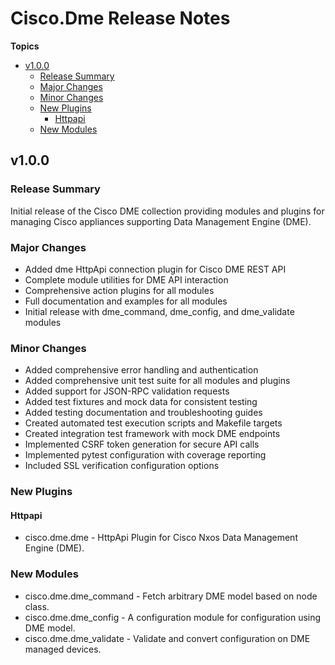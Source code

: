 # Cisco\.Dme Release Notes

**Topics**

- <a href="#v1-0-0">v1\.0\.0</a>
  - <a href="#release-summary">Release Summary</a>
  - <a href="#major-changes">Major Changes</a>
  - <a href="#minor-changes">Minor Changes</a>
  - <a href="#new-plugins">New Plugins</a>
    - <a href="#httpapi">Httpapi</a>
  - <a href="#new-modules">New Modules</a>

<a id="v1-0-0"></a>

## v1\.0\.0

<a id="release-summary"></a>

### Release Summary

Initial release of the Cisco DME collection providing modules and plugins
for managing Cisco appliances supporting Data Management Engine \(DME\)\.

<a id="major-changes"></a>

### Major Changes

- Added dme HttpApi connection plugin for Cisco DME REST API
- Complete module utilities for DME API interaction
- Comprehensive action plugins for all modules
- Full documentation and examples for all modules
- Initial release with dme_command\, dme_config\, and dme_validate modules

<a id="minor-changes"></a>

### Minor Changes

- Added comprehensive error handling and authentication
- Added comprehensive unit test suite for all modules and plugins
- Added support for JSON\-RPC validation requests
- Added test fixtures and mock data for consistent testing
- Added testing documentation and troubleshooting guides
- Created automated test execution scripts and Makefile targets
- Created integration test framework with mock DME endpoints
- Implemented CSRF token generation for secure API calls
- Implemented pytest configuration with coverage reporting
- Included SSL verification configuration options

<a id="new-plugins"></a>

### New Plugins

<a id="httpapi"></a>

#### Httpapi

- cisco\.dme\.dme \- HttpApi Plugin for Cisco Nxos Data Management Engine \(DME\)\.

<a id="new-modules"></a>

### New Modules

- cisco\.dme\.dme_command \- Fetch arbitrary DME model based on node class\.
- cisco\.dme\.dme_config \- A configuration module for configuration using DME model\.
- cisco\.dme\.dme_validate \- Validate and convert configuration on DME managed devices\.

